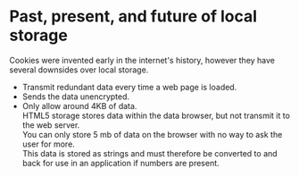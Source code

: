 # Past, present, and future of local storage  
Cookies were invented early in the internet's history, however they have several downsides over local storage.  
* Transmit redundant data every time a web page is loaded.  
* Sends the data unencrypted.  
* Only allow around 4KB of data.  
HTML5 storage stores data within the data browser, but not transmit it to the web server.  
You can only store 5 mb of data on the browser with no way to ask the user for more.  
This data is stored as strings and must therefore be converted to and back for use in an application if numbers are present.  
